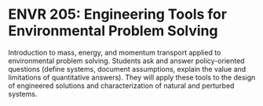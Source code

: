 # ENVR 205: Engineering Tools for Environmental Problem Solving

Introduction to mass, energy, and momentum transport applied to environmental problem solving. Students ask and answer policy-oriented questions (define systems, document assumptions, explain the value and limitations of quantitative answers). They will apply these tools to the design of engineered solutions and characterization of natural and perturbed systems.